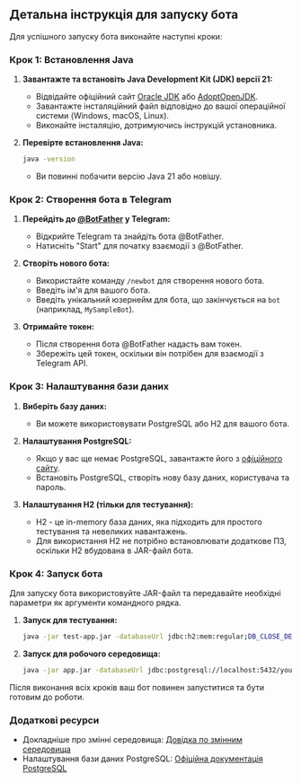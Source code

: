 ## Детальна інструкція для запуску бота

Для успішного запуску бота виконайте наступні кроки:

### Крок 1: Встановлення Java

1. **Завантажте та встановіть Java Development Kit (JDK) версії 21:**
    - Відвідайте офіційний
      сайт [Oracle JDK](https://www.oracle.com/java/technologies/javase/jdk21-archive-downloads.html)
      або [AdoptOpenJDK](https://adoptium.net/temurin/releases/).
    - Завантажте інсталяційний файл відповідно до вашої операційної системи (Windows, macOS, Linux).
    - Виконайте інсталяцію, дотримуючись інструкцій установника.

2. **Перевірте встановлення Java:**
    ```bash
    java -version
    ```
    - Ви повинні побачити версію Java 21 або новішу.

### Крок 2: Створення бота в Telegram

1. **Перейдіть до [@BotFather](https://t.me/BotFather) у Telegram:**
    - Відкрийте Telegram та знайдіть бота @BotFather.
    - Натисніть "Start" для початку взаємодії з @BotFather.

2. **Створіть нового бота:**
    - Використайте команду `/newbot` для створення нового бота.
    - Введіть ім'я для вашого бота.
    - Введіть унікальний юзернейм для бота, що закінчується на `bot` (наприклад, `MySampleBot`).

3. **Отримайте токен:**
    - Після створення бота @BotFather надасть вам токен.
    - Збережіть цей токен, оскільки він потрібен для взаємодії з Telegram API.

### Крок 3: Налаштування бази даних

1. **Виберіть базу даних:**
    - Ви можете використовувати PostgreSQL або H2 для вашого бота.

2. **Налаштування PostgreSQL:**
    - Якщо у вас ще немає PostgreSQL, завантажте його з [офіційного сайту](https://www.postgresql.org/download/).
    - Встановіть PostgreSQL, створіть нову базу даних, користувача та пароль.

3. **Налаштування H2 (тільки для тестування):**
    - H2 - це in-memory база даних, яка підходить для простого тестування та невеликих навантажень.
    - Для використання H2 не потрібно встановлювати додаткове ПЗ, оскільки H2 вбудована в JAR-файл бота.

### Крок 4: Запуск бота

Для запуску бота використовуйте JAR-файл та передавайте необхідні параметри як аргументи командного рядка.

1. **Запуск для тестування:**
    ```bash
    java -jar test-app.jar -databaseUrl jdbc:h2:mem:regular;DB_CLOSE_DELAY=-1; -databaseUser user -databasePassword password -token ваш_токен_бота
    ```

2. **Запуск для робочого середовища:**
    ```bash
    java -jar app.jar -databaseUrl jdbc:postgresql://localhost:5432/yourdatabase -databaseUser your_db_user -databasePassword your_db_password -token ваш_токен_бота
    ```

Після виконання всіх кроків ваш бот повинен запуститися та бути готовим до роботи.

### Додаткові ресурси

- Докладніше про змінні
  середовища: [Довідка по змінним середовища](https://www.twilio.com/docs/glossary/what-is-an-environment-variable)
- Налаштування бази даних PostgreSQL: [Офіційна документація PostgreSQL](https://www.postgresql.org/docs/)
